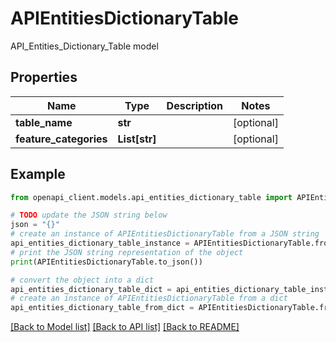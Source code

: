 # APIEntitiesDictionaryTable

API_Entities_Dictionary_Table model

## Properties

Name | Type | Description | Notes
------------ | ------------- | ------------- | -------------
**table_name** | **str** |  | [optional] 
**feature_categories** | **List[str]** |  | [optional] 

## Example

```python
from openapi_client.models.api_entities_dictionary_table import APIEntitiesDictionaryTable

# TODO update the JSON string below
json = "{}"
# create an instance of APIEntitiesDictionaryTable from a JSON string
api_entities_dictionary_table_instance = APIEntitiesDictionaryTable.from_json(json)
# print the JSON string representation of the object
print(APIEntitiesDictionaryTable.to_json())

# convert the object into a dict
api_entities_dictionary_table_dict = api_entities_dictionary_table_instance.to_dict()
# create an instance of APIEntitiesDictionaryTable from a dict
api_entities_dictionary_table_from_dict = APIEntitiesDictionaryTable.from_dict(api_entities_dictionary_table_dict)
```
[[Back to Model list]](../README.md#documentation-for-models) [[Back to API list]](../README.md#documentation-for-api-endpoints) [[Back to README]](../README.md)



